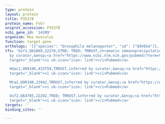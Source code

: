 ```yaml
---
type: protein
layout: protein
title: P35378
protein_name: Fshr
uniprot_accession: P35378
ncbi_gene_id: '14309'
organism: Mus musculus
function: target gene
orthologs: '[{"species": "Drosophila melanogaster", "id": ["Q9VEG4"]}, {"species": "Caenorhabditis elegans", "id": ["L8EC40"]}, {"species": "Homo sapiens", "id": ["A0A1D5RMN4"]}, {"species": "Rattus norvegicus", "id": ["P20395"]}]'
tfs: 'Usf1,Q61069,22278,GTRD; TRED; TRRUST,chromatin immunoprecipitation assay; inferred
  by curator,&ensp;<a href="https://www.ncbi.nlm.nih.gov/pubmed/?term=9773974%5Buid%5D+OR+11075816%5Buid%5D+OR+27924024%5Buid%5D+OR+17202159%5Buid%5D+OR+29087512%5Buid%5D"
  target="_blank"><i uk-icon="icon: link"></i>Pubmed</a>

  Hdac1,O09106,433759,TRRUST,inferred by curator,&ensp;<a href="https://www.ncbi.nlm.nih.gov/pubmed/?term=29087512%5Buid%5D+OR+23086931%5Buid%5D"
  target="_blank"><i uk-icon="icon: link"></i>Pubmed</a>

  Mta2,Q9R190,23942,TRRUST,inferred by curator,&ensp;<a href="https://www.ncbi.nlm.nih.gov/pubmed/?term=29087512%5Buid%5D+OR+23086931%5Buid%5D"
  target="_blank"><i uk-icon="icon: link"></i>Pubmed</a>

  Usf2,Q64705,22282,TRED; TRRUST,inferred by curator,&ensp;<a href="https://www.ncbi.nlm.nih.gov/pubmed/?term=9773974%5Buid%5D+OR+17202159%5Buid%5D+OR+29087512%5Buid%5D+OR+11075816%5Buid%5D"
  target="_blank"><i uk-icon="icon: link"></i>Pubmed</a>'
targets: ''
binding_sites: ''

---
```

